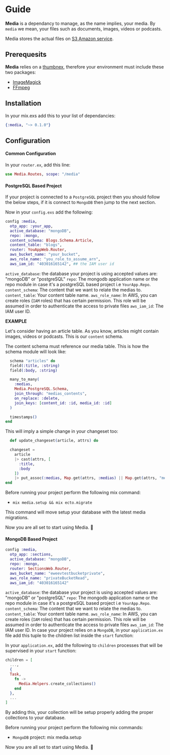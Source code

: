 # Guide

**Media** is a dependancy to manage, as the name implies, your media. By ``media`` we mean, your files such as documents, images, videos or podcasts.

  Media stores the actual files on [S3 Amazon service](https://aws.amazon.com/s3/).

## Prerequesits

**Media** relies on a [thumbnex](https://github.com/talklittle/thumbnex), therefore your environment must include these two packages:
- [ImageMagick](https://imagemagick.org/)
- [FFmpeg](https://ffmpeg.org/)

## Installation

  In your mix.exs add this to your list of dependancies:

  ```elixir
  {:media, "~> 0.1.0"}
  ```

## Configuration
#### Common Configuration

In your `router.ex`, add this line:

```elixir
use Media.Routes, scope: "/media"
```

#### PostgreSQL Based Project

If your project is connected to a ``PostgreSQL`` project then you should follow the below steps, if it is connect to ``MongoDB`` then jump to the next section.

Now in your ``config.exs`` add the following:

```elixir
config :media,
  otp_app: :your_app,
  active_database: "mongoDB",
  repo: :mongo,
  content_schema: Blogs.Schema.Article,
  content_table: "blogs",
  router: YouAppWeb.Router,
  aws_bucket_name: "your_bucket",
  aws_role_name: "you_role_to_assume_arn",
  aws_iam_id: "403016165142", ## the IAM user id
```
``active_database``: the database your project is using accepted values are: "mongoDB" or "postgreSQL"
``repo``: The mongodb application name or the repo module in case it's a postgreSQL based project i.e ``YourApp.Repo``.
``content_schema``: The content that we want to relate the medias to.
``content_table``: Your content table name.
`aws_role_name`: In AWS, you can create roles (`IAM` roles) that has certain permission. This role will be assumed in order to authenticate the access to private files
`aws_iam_id`: The IAM user ID.

**EXAMPLE**

Let's consider having an article table. As you know, articles might contain images, videos or podcasts. This is our ``content`` schema.

The content schema must reference our media table. This is how the schema module will look like:

```elixir
  schema "articles" do
  field(:title, :string)
  field(:body, :string)

  many_to_many(
    :medias,
    Media.PostgreSQL.Schema,
    join_through: "medias_contents",
    on_replace: :delete,
    join_keys: [content_id: :id, media_id: :id]
  )

  timestamps()
end
```
This will imply a simple change in your changeset too:
```elixir
  def update_changeset(article, attrs) do

  changeset =
    article
    |> cast(attrs, [
      :title,
      :body
    ])
    |> put_assoc(:medias, Map.get(attrs, :medias) || Map.get(attrs, "medias")) ## add this line add the end
end
```

Before running your project perform the following mix command:

- ``mix media.setup && mix ecto.migrate``

This command will move setup your database with the latest media migrations.

Now you are all set to start using Media. 🎉

#### MongoDB Based Project
```elixir
config :media,
  otp_app: :sections,
  active_database: "mongoDB",
  repo: :mongo,
  router: SectionsWeb.Router,
  aws_bucket_name: "eweevtestbucketprivate",
  aws_role_name: "privateBucketRead",
  aws_iam_id: "403016165142"
```
``active_database``: the database your project is using accepted values are: "mongoDB" or "postgreSQL"
``repo``: The mongodb application name or the repo module in case it's a postgreSQL based project i.e ``YourApp.Repo``.
``content_schema``: The content that we want to relate the medias to.
``content_table``: Your content table name.
`aws_role_name`: In AWS, you can create roles (`IAM` roles) that has certain permission. This role will be assumed in order to authenticate the access to private files
`aws_iam_id`: The IAM user ID.
  In case your project relies on a ``MongoDB``, in your  ``application.ex`` file add this tuple to the children list inside the ``start`` function:

In your ``application.ex``, add the following to `children` processes that will be supervised in your `start` function:

```elixir
children = [
  ...,
  {
  Task,
    fn ->
      Media.Helpers.create_collections()
    end
  },
  ...
]
```

By adding this, your collection will be setup properly adding the proper collections to your database.

Before running your project perform the following mix commands:

- ``MongoDB`` project: mix media.setup

Now you are all set to start using Media. 🎉